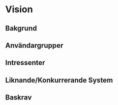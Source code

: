 Vision
======

Bakgrund
--------

Användargrupper
---------------

Intressenter
------------

Liknande/Konkurrerande System
-----------------------------

Baskrav
-------